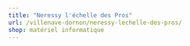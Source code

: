 ```yaml
---
title: "Neressy l'échelle des Pros"
url: /villenave-dornon/neressy-lechelle-des-pros/
shop: matériel informatique
---
```

